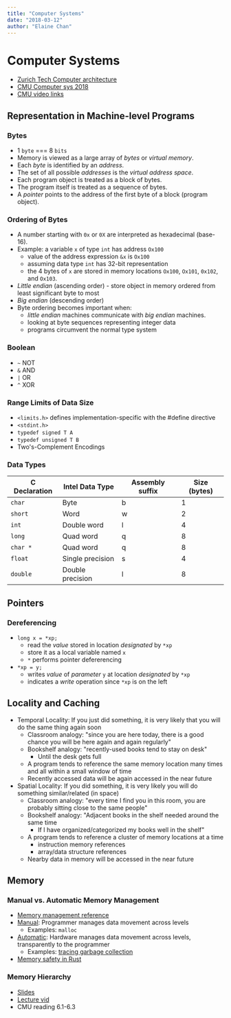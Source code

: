 ```yaml
---
title: "Computer Systems"
date: "2018-03-12"
author: "Elaine Chan"
---
```

# Computer Systems
- [Zurich Tech Computer architecture](https://safari.ethz.ch/architecture/fall2017/doku.php?id=schedule)
- [CMU Computer sys 2018](http://www.cs.cmu.edu/~213/schedule.html)
- [CMU video links](http://www.cs.cmu.edu/afs/cs/academic/class/15213-f17/www/schedule.html)

## Representation in Machine-level Programs

### Bytes
* 1 `byte` === 8 `bits`
* Memory is viewed as a large array of *bytes* or *virtual memory*.
* Each *byte* is identified by an *address*.
* The set of all possible *addresses* is the *virtual address space*.
* Each program object is treated as a block of bytes.
* The program itself is treated as a sequence of bytes.
* A *pointer* points to the address of the first byte of a block (program object).

### Ordering of Bytes
* A number starting with `0x` or `0X` are interpreted as hexadecimal (base-16). 
* Example: a variable `x` of type `int` has address `Ox100`
    * value of the address expression `&x` is `Ox100`
    * assuming data type `int` has 32-bit representation
    * the 4 bytes of `x` are stored in memory locations `Ox100`, `Ox101`, `0x102`, and `Ox103`.
* *Little endian* (ascending order) - store object in memory ordered from least significant byte to most
* *Big endian* (descending order)
* Byte ordering becomes important when: 
    * *little endian* machines communicate with *big endian* machines.
    * looking at byte sequences representing integer data
    * programs circumvent the normal type system

### Boolean
* `~` NOT
* `&` AND
* `|` OR
* `^` XOR

### Range Limits of Data Size
* `<limits.h>` defines implementation-specific with the #define directive
* `<stdint.h>`
* `typedef signed T A`
* `typedef unsigned T B`
* Two's-Complement Encodings

### Data Types
| C Declaration | Intel Data Type | Assembly suffix | Size (bytes)
|  --- | --- | --- | --- |
| `char` | Byte | b | 1 |
| `short` | Word | w | 2 |
| `int`  | Double word | l | 4 |
| `long` | Quad word | q | 8 |
| `char *` | Quad word | q | 8 |
| `float`| Single precision | s | 4|
| `double` | Double precision | l | 8 |

## Pointers
### Dereferencing
* `long x = *xp;`
    - read the _value_ stored in location _designated_ by `*xp`
    - store it as a local variable named `x`
    - `*` performs pointer defererencing
* `*xp = y;`
    - writes _value_ of _parameter_ `y` at location _designated_ by `*xp`
    - indicates a _write_ operation since `*xp` is on the left

## Locality and Caching
* Temporal Locality: If you just did something, it is very likely that you will do the same thing again soon
    - Classroom analogy: "since you are here today, there is a good chance you will be here again and again regularly"
    - Bookshelf analogy: "recently-used books tend to stay on desk"
        - Until the desk gets full 
    - A program tends to reference the same memory location many times and all within a small window of time
    - Recently accessed data will be again accessed in the near future 
* Spatial Locality: If you did something, it is very likely you will do something similar/related (in space)
    - Classroom analogy: "every time I find you in this room, you are probably sitting close to the same people"
    - Bookshelf analogy: "Adjacent books in the shelf needed around the same time
        - If I have organized/categorized my books well in the shelf"
    -  A program tends to reference a cluster of memory locations at a time
        - instruction memory references
        - array/data structure references
    - Nearby data in memory will be accessed in the near future
## Memory
### Manual vs. Automatic Memory Management
* [Memory management reference](http://www.memorymanagement.org/)
* [Manual](https://en.wikipedia.org/wiki/Manual_memory_management): Programmer manages data movement across levels
    - Examples: `malloc`
* [Automatic](https://en.wikipedia.org/wiki/Category:Automatic_memory_management): Hardware manages data movement across levels, transparently to the programmer
    - Examples: [tracing garbage collection](https://en.wikipedia.org/wiki/Tracing_garbage_collection)
* [Memory safety in Rust](http://willcrichton.net/notes/rust-memory-safety/)

### Memory Hierarchy
- [Slides](http://www.cs.cmu.edu/afs/cs/academic/class/15213-f17/www/lectures/11-memory-hierarchy.pdf)
- [Lecture vid](https://youtu.be/vusQa4pfTFU)
- CMU reading 6.1-6.3
